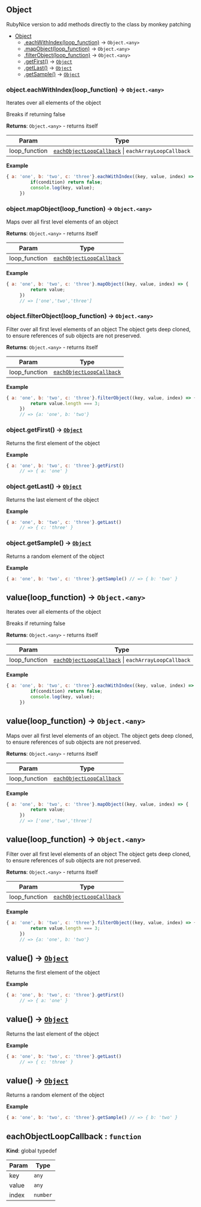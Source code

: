 <a name="String"></a>

## Object
RubyNice version to add methods directly to the class by monkey patching

* [Object](#Object)
    * [.eachWithIndex(loop_function)](#Object+eachWithIndex) &rarr; <code>Object.&lt;any&gt;</code>
    * [.mapObject(loop_function)](#Object+mapObject) &rarr; <code>Object.&lt;any&gt;</code>
    * [.filterObject(loop_function)](#Object+filterObject) &rarr; <code>Object.&lt;any&gt;</code>
    * [.getFirst()](#Object+getFirst) &rarr; [<code>Object</code>](#Object)
    * [.getLast()](#Object+getLast) &rarr; [<code>Object</code>](#Object)
    * [.getSample()](#Object+getSample) &rarr; [<code>Object</code>](#Object)

<a name="Object+eachWithIndex"></a>

### object.eachWithIndex(loop_function) &rarr; <code>Object.&lt;any&gt;</code>
Iterates over all elements of the object

Breaks if returning false

**Returns**: <code>Object.&lt;any&gt;</code> - returns itself  

| Param | Type |
| --- | --- |
| loop_function | [<code>eachObjectLoopCallback</code>](#eachObjectLoopCallback) \| <code>eachArrayLoopCallback</code> | 


**Example**
```js
{ a: 'one', b: 'two', c: 'three'}.eachWithIndex((key, value, index) => {
         if(condition) return false;
         console.log(key, value);
     })
```
<a name="Object+mapObject"></a>

### object.mapObject(loop_function) &rarr; <code>Object.&lt;any&gt;</code>
Maps over all first level elements of an object

**Returns**: <code>Object.&lt;any&gt;</code> - returns itself  

| Param | Type |
| --- | --- |
| loop_function | [<code>eachObjectLoopCallback</code>](#eachObjectLoopCallback) | 


**Example**
```js
{ a: 'one', b: 'two', c: 'three'}.mapObject((key, value, index) => {
         return value;
     })
     // => ['one','two','three']
```
<a name="Object+filterObject"></a>

### object.filterObject(loop_function) &rarr; <code>Object.&lt;any&gt;</code>
Filter over all first level elements of an object
The object gets deep cloned, to ensure references of sub objects are not preserved.

**Returns**: <code>Object.&lt;any&gt;</code> - returns itself  

| Param | Type |
| --- | --- |
| loop_function | [<code>eachObjectLoopCallback</code>](#eachObjectLoopCallback) | 


**Example**
```js
{ a: 'one', b: 'two', c: 'three'}.filterObject((key, value, index) => {
         return value.length === 3;
     })
     // => {a: 'one', b: 'two'}
```
<a name="Object+getFirst"></a>

### object.getFirst() &rarr; [<code>Object</code>](#Object)
Returns the first element of the object

**Example**
```js
{ a: 'one', b: 'two', c: 'three'}.getFirst()
     // => { a: 'one' }
```
<a name="Object+getLast"></a>

### object.getLast() &rarr; [<code>Object</code>](#Object)
Returns the last element of the object

**Example**
```js
{ a: 'one', b: 'two', c: 'three'}.getLast()
     // => { c: 'three' }
```
<a name="Object+getSample"></a>

### object.getSample() &rarr; [<code>Object</code>](#Object)
Returns a random element of the object

**Example**
```js
{ a: 'one', b: 'two', c: 'three'}.getSample() // => { b: 'two' }
```
<a name="value"></a>

## value(loop_function) &rarr; <code>Object.&lt;any&gt;</code>
Iterates over all elements of the object

Breaks if returning false

**Returns**: <code>Object.&lt;any&gt;</code> - returns itself  

| Param | Type |
| --- | --- |
| loop_function | [<code>eachObjectLoopCallback</code>](#eachObjectLoopCallback) \| <code>eachArrayLoopCallback</code> | 


**Example**
```js
{ a: 'one', b: 'two', c: 'three'}.eachWithIndex((key, value, index) => {
         if(condition) return false;
         console.log(key, value);
     })
```
<a name="value"></a>

## value(loop_function) &rarr; <code>Object.&lt;any&gt;</code>
Maps over all first level elements of an object.
The object gets deep cloned, to ensure references of sub objects are not preserved.

**Returns**: <code>Object.&lt;any&gt;</code> - returns itself  

| Param | Type |
| --- | --- |
| loop_function | [<code>eachObjectLoopCallback</code>](#eachObjectLoopCallback) | 


**Example**
```js
{ a: 'one', b: 'two', c: 'three'}.mapObject((key, value, index) => {
         return value;
     })
     // => ['one','two','three']
```
<a name="value"></a>

## value(loop_function) &rarr; <code>Object.&lt;any&gt;</code>
Filter over all first level elements of an object
The object gets deep cloned, to ensure references of sub objects are not preserved.

**Returns**: <code>Object.&lt;any&gt;</code> - returns itself  

| Param | Type |
| --- | --- |
| loop_function | [<code>eachObjectLoopCallback</code>](#eachObjectLoopCallback) | 


**Example**
```js
{ a: 'one', b: 'two', c: 'three'}.filterObject((key, value, index) => {
         return value.length === 3;
     })
     // => {a: 'one', b: 'two'}
```
<a name="value"></a>

## value() &rarr; [<code>Object</code>](#Object)
Returns the first element of the object

**Example**
```js
{ a: 'one', b: 'two', c: 'three'}.getFirst()
     // => { a: 'one' }
```
<a name="value"></a>

## value() &rarr; [<code>Object</code>](#Object)
Returns the last element of the object

**Example**
```js
{ a: 'one', b: 'two', c: 'three'}.getLast()
     // => { c: 'three' }
```
<a name="value"></a>

## value() &rarr; [<code>Object</code>](#Object)
Returns a random element of the object

**Example**
```js
{ a: 'one', b: 'two', c: 'three'}.getSample() // => { b: 'two' }
```
<a name="eachObjectLoopCallback"></a>

## eachObjectLoopCallback : <code>function</code>
**Kind**: global typedef  

| Param | Type |
| --- | --- |
| key | <code>any</code> | 
| value | <code>any</code> | 
| index | <code>number</code> | 


